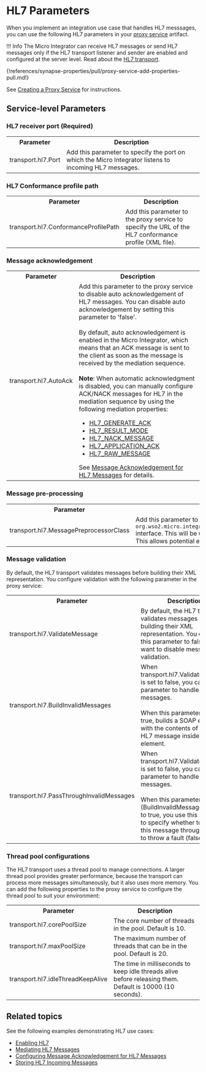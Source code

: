 # HL7 Parameters

When you implement an integration use case that handles HL7 messsages, you can use the following HL7 parameters in your [proxy service](../../../../develop/creating-artifacts/creating-a-proxy-service) artifact.

!!! Info
    The Micro Integrator can receive HL7 messages or send HL7 messages only if the HL7 transport listener and sender are enabled and configured at the server level. Read about the [HL7 transport](../../../../setup/transport_configurations/configuring-transports/#configuring-the-hl7-transport).

{!references/synapse-properties/pull/proxy-service-add-properties-pull.md!}

See [Creating a Proxy Service](../../../../develop/creating-artifacts/creating-a-proxy-service) for instructions.

## Service-level Parameters

### HL7 receiver port (Required)

<table>
  <tr>
    <th>
      Parameter
    </th>
    <th>
      Description
    </th>
  </tr>
  <tr>
    <td>
      transport.hl7.Port
    </td>
    <td>
      Add this parameter to specify the port on which the Micro Integrator listens to incoming HL7 messages.
    </td>
  </tr>
</table>

### HL7 Conformance profile path

<table>
  <tr>
    <th>
      Parameter
    </th>
    <th>
      Description
    </th>
  </tr>
  <tr>
    <td>
      transport.hl7.ConformanceProfilePath
    </td>
    <td>
      Add this parameter to the proxy service to specify the URL of the HL7 conformance profile (XML file).
    </td>
  </tr>
</table>

### Message acknowledgement

<table>
  <tr>
    <th>
      Parameter
    </th>
    <th>
      Description
    </th>
  </tr>
  <tr>
    <td>
      transport.hl7.AutoAck
    </td>
    <td>
      Add this parameter to the proxy service to disable auto acknowledgement of HL7 messages. You can disable auto acknowledgement by setting this parameter to 'false'.</br></br>
      By default, auto acknowledgement is enabled in the Micro Integrator, which means that an ACK message is sent to the client as soon as the message is received by the mediation sequence.</br></br>
      <b>Note</b>: When automatic acknowledgment is disabled, you can manually configure ACK/NACK messages for HL7 in the mediation sequence by using the following mediation properties:
      <ul>
      	<li>
      		<a href="../../../../references/mediators/property-reference/axis2-properties/#hl7_generate_ack">HL7_GENERATE_ACK</a>
      	</li>
      	<li>
      		<a href="../../../../references/mediators/property-reference/axis2-properties/#hl7_result_mode">HL7_RESULT_MODE</a>
      	</li>
      	<li>
      		<a href="../../../../references/mediators/property-reference/axis2-properties/#hl7_nack_message">HL7_NACK_MESSAGE</a>
      	</li>
      	<li>
      		<a href="../../../../references/mediators/property-reference/axis2-properties/#hl7_application_ack">HL7_APPLICATION_ACK</a>
      	</li>
      	<li>
      		<a href="../../../../references/mediators/property-reference/axis2-properties/#hl7_raw_message">HL7_RAW_MESSAGE</a>
      	</li>
      </ul> 
      See <a href="../../../../use-cases/examples/hl7-examples/acknowledge_hl7_messages">Message Acknowledgement for HL7 Messages</a> for details.
    </td>
  </tr>
</table>

### Message pre-processing

<table>
  <tr>
    <th>
      Parameter
    </th>
    <th>
      Description
    </th>
  </tr>
  <tr>
    <td>
      transport.hl7.MessagePreprocessorClass
    </td>
    <td>
      Add this parameter to the proxy service to specify an implementation class of the <code>org.wso2.micro.integrator.business.messaging.hl7.common.HL7MessagePreprocessor</code> interface. This will be used for processing raw HL7 messages before parsing them. This allows potential errors in the messages to be rectified using the transport.
    </td>
  </tr>
</table>

### Message validation

By default, the HL7 transport validates messages before building their XML representation. You configure validation with the following parameter in the proxy service:

<table>
   <tr>
      <th>
         Parameter
      </th>
      <th>
         Description
      </th>
   </tr>
   <tr>
     <td>
       transport.hl7.ValidateMessage
     </td>
     <td>
       By default, the HL7 transport validates messages before building their XML representation. You can set this parameter to false if you want to disable message validation.
     </td>
   </tr>
   <tr>
      <td>
         transport.hl7.BuildInvalidMessages
      </td>
      <td>
         When transport.hl7.ValidateMessage is set to false, you can set this parameter to handle invalid messages.</br></br> When this parameter is set to true, builds a SOAP envelope with the contents of the raw HL7 message inside the element.
      </td>
   </tr>
   <tr>
      <td>
         transport.hl7.PassThroughInvalidMessages
      </td>
      <td>
         When transport.hl7.ValidateMessage is set to false, you can set this parameter to handle invalid messages.</br></br> When this parameter (BuildInvalidMessages) is set to true, you use this parameter to specify whether to pass this message through (true) or to throw a fault (false).
      </td>
   </tr>
</table>

### Thread pool configurations

The HL7 transport uses a thread pool to manage connections. A larger thread pool provides greater performance, because the transport can process more messages simultaneously, but it also uses more memory. You can add the following properties to the proxy service to configure the thread pool to suit your environment:

<table>
   <tr>
      <th>
         Parameter
      </th>
      <th>
         Description
      </th>
   </tr>
   <tr>
      <td>
         transport.hl7.corePoolSize
      </td>
      <td>
         The core number of threads in the pool. Default is 10.
      </td>
   </tr>
   <tr>
      <td>
         transport.hl7.maxPoolSize
      </td>
      <td>
         The maximum number of threads that can be in the pool. Default is 20.
      </td>
   </tr>
   <tr>
      <td>
         transport.hl7.idleThreadKeepAlive
      </td>
      <td>
         The time in milliseconds to keep idle threads alive before releasing them. Default is 10000 (10 seconds). 
      </td>
   </tr>
</table>

## Related topics

See the following examples demonstrating HL7 use cases:

- [Enabling HL7](../../../../setup/transport_configurations/configuring-transports/#configuring-the-hl7-transport)
- [Mediating HL7 Messages](../../../../use-cases/examples/hl7-examples/HL7_proxy_service)
- [Configuring Message Acknowledgement for HL7 Messages](../../../../use-cases/examples/hl7-examples/acknowledge_hl7_messages)
- [Storing HL7 Incoming Messages](../../../../use-cases/examples/hl7-examples/HL7_message_store)